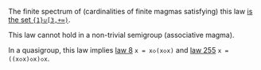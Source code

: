 The finite spectrum of (cardinalities of finite magmas satisfying) this law [is the set `{1}∪[3,+∞)`](https://leanprover.zulipchat.com/#narrow/channel/458659-Equational/topic/Order.203.20Spectra/with/527073087).

This law cannot hold in a non-trivial semigroup (associative magma).

In a quasigroup, this law implies [law 8](https://teorth.github.io/equational_theories/implications/?8) `x = x◇(x◇x)` and [law 255](https://teorth.github.io/equational_theories/implications/?255) `x = ((x◇x)◇x)◇x`.
